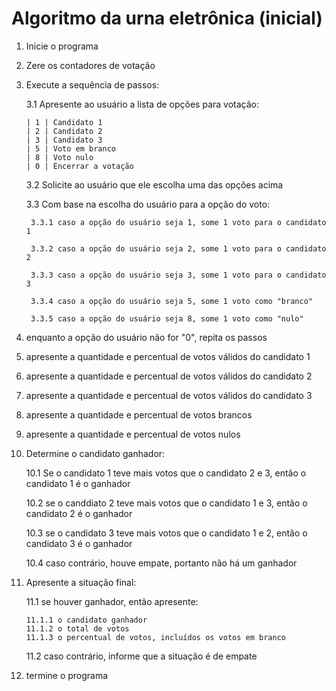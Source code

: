 # Algoritmo da urna eletrônica (inicial)

1. Inicie o programa

2. Zere os contadores de votação

3. Execute a sequência de passos:

    3.1 Apresente ao usuário a lista de opções para votação:

    ```
    | 1 | Candidato 1
    | 2 | Candidato 2
    | 3 | Candidato 3
    | 5 | Voto em branco
    | 8 | Voto nulo
    | 0 | Encerrar a votação
    ```

    3.2 Solicite ao usuário que ele escolha uma das opções acima

    3.3 Com base na escolha do usuário para a opção do voto:

        3.3.1 caso a opção do usuário seja 1, some 1 voto para o candidato 1

        3.3.2 caso a opção do usuário seja 2, some 1 voto para o candidato 2

        3.3.3 caso a opção do usuário seja 3, some 1 voto para o candidato 3

        3.3.4 caso a opção do usuário seja 5, some 1 voto como "branco"

        3.3.5 caso a opção do usuário seja 8, some 1 voto como "nulo"

4. enquanto a opção do usuário não for "0", repita os passos

5. apresente a quantidade e percentual de votos válidos do candidato 1

6. apresente a quantidade e percentual de votos válidos do candidato 2

7. apresente a quantidade e percentual de votos válidos do candidato 3

8. apresente a quantidade e percentual de votos brancos

9. apresente a quantidade e percentual de votos nulos

10. Determine o candidato ganhador:

    10.1 Se o candidato 1 teve mais votos que o candidato 2 e 3, então o candidato 1 é o ganhador

    10.2 se o canddiato 2 teve mais votos que o candidato 1 e 3, então o candidato 2 é o ganhador

    10.3 se o candidato 3 teve mais votos que o candidato 1 e 2, então o candidato 3 é o ganhador

    10.4 caso contrário, houve empate, portanto não há um ganhador

11. Apresente a situação final:

    11.1 se houver ganhador, então apresente:
    
        11.1.1 o candidato ganhador
        11.1.2 o total de votos
        11.1.3 o percentual de votos, incluídos os votos em branco

    11.2 caso contrário, informe que a situação é de empate

12. termine o programa